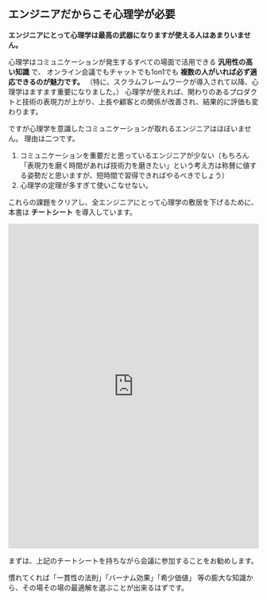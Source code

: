 

## エンジニアだからこそ心理学が必要

**エンジニアにとって心理学は最高の武器になりますが使える人はあまりいません。**

心理学はコミュニケーションが発生するすべての場面で活用できる **汎用性の高い知識** で、
オンライン会議でもチャットでも1on1でも **複数の人がいれば必ず適応できるのが魅力です。** 
（特に、スクラムフレームワークが導入されて以降、心理学はますます重要になりました。）
心理学が使えれば、関わりのあるプロダクトと技術の表現力が上がり、上長や顧客との関係が改善され、結果的に評価も変わります。

ですが心理学を意識したコミュニケーションが取れるエンジニアはほぼいません。
理由は二つです。

1. コミュニケーションを重要だと思っているエンジニアが少ない（もちろん「表現力を磨く時間があれば技術力を磨きたい」という考え方は称賛に値する姿勢だと思いますが、短時間で習得できればやるべきでしょう）
2. 心理学の定理が多すぎて使いこなせない。

これらの課題をクリアし、全エンジニアにとって心理学の敷居を下げるために、本書は **チートシート** を導入しています。

<iframe frameborder="0" style="width:100%;height:653px;" src="https://viewer.diagrams.net/?tags=%7B%7D&highlight=0000ff&edit=_blank&layers=1&nav=1&title=psy.drawio#Uhttps%3A%2F%2Fraw.githubusercontent.com%2Fminegishirei%2Fdraw_v1%2Fmain%2Fpsy%2Fpsy.drawio"></iframe>

まずは、上記のチートシートを持ちながら会議に参加することをお勧めします。

慣れてくれば「一貫性の法則」「バーナム効果」「希少価値」
等の膨大な知識から、その場その場の最適解を選ぶことが出来るはずです。




